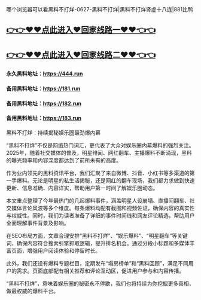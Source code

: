 哪个浏览器可以看黑料不打烊-0627-黑料不打烊|黑料不打烊肾虚十八连|881比鸭

## [👉👉♥♥点此进入♥回家线路一♥♥👈👈](https://unpkg.com/182run/index.html)
## [👉👉♥♥点此进入♥回家线路二♥♥👈👈](https://unpkg.com/182-1run/index.html)

#### 永久黑料地址：https://444.run
#### 备用黑料地址：https://181.run
#### 备用黑料地址：https://182.run
#### 备用黑料地址：https://183.run

黑料不打烊：持续揭秘娱乐圈最劲爆内幕

“黑料不打烊”不仅是网络热门词汇，更代表了大众对娱乐圈内幕爆料的强烈关注。2025年，随着社交媒体的普及，明星绯闻、网红翻车、主播爆料不断涌现，黑料的曝光频率和内容深度都达到了前所未有的高度。

作为业内领先的黑料资讯平台，我们汇聚了来自微博、抖音、小红书等多渠道的第一手爆料。无论是明星的私生活揭秘，还是网红的翻车现场，我们都力求做到快速更新、信息准确、内容详实，帮助用户第一时间了解娱乐圈动态。

本文重点整理了今年最热门的几起爆料事件，涵盖明星人设崩塌、直播间翻车、社交媒体言论风波等多个维度。每条爆料均配有截图和视频佐证，确保内容的真实性与权威性。同时，我们为读者准备了详细的事件时间线和网友评论精选，帮助用户全面理解事件背景及影响。

在SEO布局方面，文章合理安排“黑料不打烊”、“娱乐爆料”、“明星翻车”等关键词，确保内容符合搜索引擎抓取逻辑，提升排名机会。通过分段小标题和多媒体丰富页面，增强用户阅读体验和停留时长。

此外，我们还设有爆料专题栏目，定期发布“塌房榜单”和“黑料回顾”，满足不同用户的需求。页面底部配有相关推荐和评论互动区，促进用户参与和内容传播。

“黑料不打烊”，意味着娱乐圈的秘密永不停歇，我们也将持续为你挖掘更多真相，做最权威的爆料平台。

